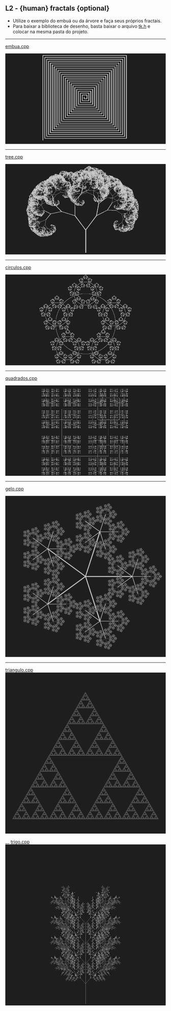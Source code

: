 ## L2 - {human} fractals {optional}


- Utilize o exemplo do embuá ou da árvore e faça seus próprios fractais.
- Para baixar a biblioteca de desenho, basta baixar o arquivo [tk.h](https://raw.githubusercontent.com/senapk/xpaint/master/xpaint.h) e colocar na mesma pasta do projeto.

___
[embua.cpp](solver_embua.cpp)

![](img_embua.png)

___
[tree.cpp](solver_tree.cpp)

![](img_tree.png)

___
[circulos.cpp](solver_circulos.cpp)

![](img_circulos.png)

___
[quadrados.cpp](solver_quadrados.cpp)

![](img_quadrados.png)

___
[gelo.cpp](solver_gelo.cpp)

![](img_gelo.png)

___
[triangulo.cpp](solver_triangulo.cpp)
![](img_triangulo.png)

__
[trigo.cpp](solver_trigo.cpp)
![](img_trigo.png)